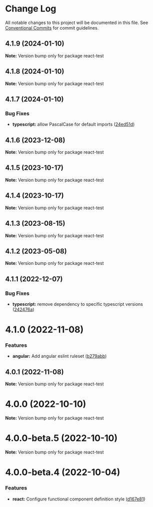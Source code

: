 # Change Log

All notable changes to this project will be documented in this file.
See [Conventional Commits](https://conventionalcommits.org) for commit guidelines.

## 4.1.9 (2024-01-10)

**Note:** Version bump only for package react-test





## 4.1.8 (2024-01-10)

**Note:** Version bump only for package react-test





## 4.1.7 (2024-01-10)


### Bug Fixes

* **typescript:** allow PascalCase for default imports ([24ed51d](https://github.com/brainbits/eslint-config-brainbits/commit/24ed51d4b3d498c92327bf6bf5543904c65c07b5))





## 4.1.6 (2023-12-08)

**Note:** Version bump only for package react-test





## 4.1.5 (2023-10-17)

**Note:** Version bump only for package react-test





## 4.1.4 (2023-10-17)

**Note:** Version bump only for package react-test





## 4.1.3 (2023-08-15)

**Note:** Version bump only for package react-test





## 4.1.2 (2023-05-08)

**Note:** Version bump only for package react-test





## 4.1.1 (2022-12-07)


### Bug Fixes

* **typescript:** remove dependency to specific typescript versions ([242476a](https://github.com/brainbits/eslint-config-brainbits/commit/242476a6f08bf256f74ecf9a88a56ced1ccd63d8))





# 4.1.0 (2022-11-08)


### Features

* **angular:** Add angular eslint ruleset ([b279abb](https://github.com/brainbits/eslint-config-brainbits/commit/b279abb5effae7153038fa2ab4d3850b326dc397))





## 4.0.1 (2022-11-08)

**Note:** Version bump only for package react-test





# 4.0.0 (2022-10-10)

**Note:** Version bump only for package react-test





# 4.0.0-beta.5 (2022-10-10)

**Note:** Version bump only for package react-test





# 4.0.0-beta.4 (2022-10-04)


### Features

* **react:** Configure functional component definition style ([d167e81](https://github.com/brainbits/eslint-config-brainbits/commit/d167e81b04f14dafac47c2087e16ce60ad3a2a62))
